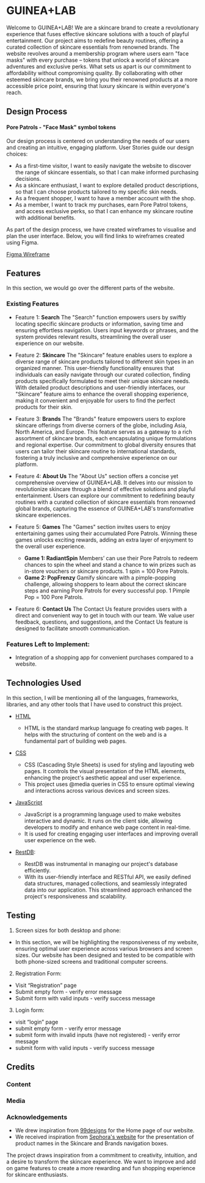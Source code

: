 # GUINEA+LAB
Welcome to GUINEA+LAB! We are a skincare brand to create a revolutionary experience that fuses effective skincare solutions with a touch of playful entertainment. Our project aims to redefine beauty routines, offering a curated collection of skincare essentials from renowned brands. The website revolves around a membership program where users earn "face masks" with every purchase – tokens that unlock a world of skincare adventures and exclusive perks. What sets us apart is our commitment to affordability without compromising quality. By collaborating with other esteemed skincare brands, we bring you their renowned products at a more accessible price point, ensuring that luxury skincare is within everyone's reach.

## Design Process
#### Pore Patrols - "Face Mask" symbol tokens
Our design process is centered on understanding the needs of our users and creating an intuitive, engaging platform. User Stories guide our design choices:
* As a first-time visitor, I want to easily navigate the website to discover the range of skincare essentials, so that I can make informed purchasing decisions.
* As a skincare enthusiast, I want to explore detailed product descriptions, so that I can choose products tailored to my specific skin needs.
* As a frequent shopper, I want to have a member account with the shop.
* As a member, I want to track my purchases, earn Pore Patrol tokens, and access exclusive perks, so that I can enhance my skincare routine with additional benefits.

As part of the design process, we have created wireframes to visualise and plan the user interface. Below, you will find links to wireframes created using Figma.

[Figma Wireframe](https://www.figma.com/file/Bu8UAnpMH1cX559tosW6RV/FEDAssignment2-(Wireframe)?type=design&node-id=0%3A1&mode=design&t=ZEz3PCmBiNTLSvLt-1)

## Features
In this section, we would go over the different parts of the website.
### Existing Features
* Feature 1: **Search**
  The "Search" function empowers users by swiftly locating specific skincare products or information, saving time and ensuring effortless navigation. Users input keywords or phrases, and the system provides relevant results, streamlining the overall user experience on our website.

* Feature 2: **Skincare**
  The "Skincare" feature enables users to explore a diverse range of skincare products tailored to different skin types in an organized manner. This user-friendly functionality ensures that individuals can easily navigate through our curated collection, finding products specifically formulated to meet their unique skincare needs. With detailed product descriptions and user-friendly interfaces, our "Skincare" feature aims to enhance the overall shopping experience, making it convenient and enjoyable for users to find the perfect products for their skin.

* Feature 3: **Brands**
  The "Brands" feature empowers users to explore skincare offerings from diverse corners of the globe, including Asia, North America, and Europe. This feature serves as a gateway to a rich assortment of skincare brands, each encapsulating unique formulations and regional expertise.  Our commitment to global diversity ensures that users can tailor their skincare routine to international standards, fostering a truly inclusive and comprehensive experience on our platform.

* Feature 4: **About Us**
  The "About Us" section offers a concise yet comprehensive overview of GUINEA+LAB. It delves into our mission to revolutionize skincare through a blend of effective solutions and playful entertainment. Users can explore our commitment to redefining beauty routines with a curated collection of skincare essentials from renowned global brands, capturing the essence of GUINEA+LAB's transformative skincare experiences.

* Feature 5: **Games**
  The "Games" section invites users to enjoy entertaining games using their accumulated Pore Patrols. Winning these games unlocks exciting rewards, adding an extra layer of enjoyment to the overall user experience.
  * **Game 1: RadiantSpin**
Members’ can use their Pore Patrols to redeem chances to spin the wheel and stand a chance to win prizes such as in-store vouchers or skincare products. 1 spin = 100 Pore Patrols.
  * **Game 2: PopFrenzy**
Gamify skincare with a pimple-popping challenge, allowing shoppers to learn about the correct skincare steps and earning Pore Patrols for every successful pop. 1 Pimple Pop = 100 Pore Patrols.

* Feature 6: **Contact Us**
  The Contact Us feature provides users with a direct and convenient way to get in touch with our team. We value user feedback, questions, and suggestions, and the Contact Us feature is designed to facilitate smooth communication.

### Features Left to Implement:
* Integration of a shopping app for convenient purchases compared to a website.

## Technologies Used
In this section, I will be mentioning all of the languages, frameworks, libraries, and any other tools that I have used to construct this project. 
* [HTML](https://developer.mozilla.org/en-US/docs/Web/HTML)
  - HTML is the standard markup language fo creating web pages. It helps with the structuring of content on the web and is a fundamental part of building web pages.
  
* [CSS](https://developer.mozilla.org/en-US/docs/Web/CSS)
  - CSS (Cascading Style Sheets) is used for styling and layouting web pages. It controls the visual presentation of the HTML elements, enhancing the project's aesthetic appeal and user experience.
  - This project uses @media queries in CSS to ensure optimal viewing and interactions across various devices and screen sizes.

* [JavaScript](https://developer.mozilla.org/en-US/docs/Web/JavaScript)
  - JavaScript is a programming language used to make websites interactive and dynamic. It runs on the client side, allowing developers to modify and enhance web page content in real-time. 
  - It is used for creating engaging user interfaces and improving overall user experience on the web.

* [RestDB](https://restdb.io/): 
  - RestDB was instrumental in managing our project's database efficiently. 
  - With its user-friendly interface and RESTful API, we easily defined data structures, managed collections, and seamlessly integrated data into our application. This streamlined approach enhanced the project's responsiveness and scalability.

## Testing
1. Screen sizes for both desktop and phone:
  - In this section, we will be highlighting the responsiveness of my website, ensuring optimal user experience across various browsers and screen sizes. Our website has been designed and tested to be compatible with both phone-sized screens and traditional computer screens. 

2. Registration Form:
  - Visit “Registration” page 
  - Submit empty form - verify error message
  - Submit form with valid inputs - verify success message

3. Login form:
  - visit “login” page
  - submit empty form - verify error message
  - submit form with invalid inputs (have not registered) - verify error message
  - submit form with valid inputs - verify success message


## Credits
### Content
### Media
### Acknowledgements
* We drew inspiration from [99designs](https://99designs.com.sg/profiles/artistden/designs/2081923) for the Home page of our website.
* We received inspiration from [Sephora's website](https://www.sephora.sg/) for the presentation of product names in the Skincare and Brands navigation boxes.

The project draws inspiration from a commitment to creativity, intuition, and a desire to transform the skincare experience. We want to improve and add on game features to create a more rewarding and fun shopping experience for skincare enthusiasts.
